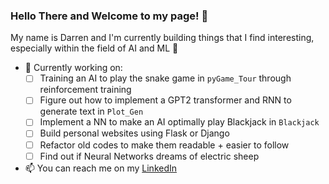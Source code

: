 ### Hello There and Welcome to my page! :tada:

My name is Darren and I'm currently building things that I find interesting, especially within the field of AI and ML :brain:
 - :hammer: Currently working on:
   - [ ] Training an AI to play the snake game in `pyGame_Tour` through reinforcement training
   - [ ] Figure out how to implement a GPT2 transformer and RNN to generate text in `Plot_Gen`
   - [ ] Implement a NN to make an AI optimally play Blackjack in `Blackjack`
   - [ ] Build personal websites using Flask or Django
   - [ ] Refactor old codes to make them readable + easier to follow
   - [ ] Find out if Neural Networks dreams of electric sheep
 - 📫 You can reach me on my [LinkedIn](https://www.linkedin.com/in/darren-ngatimin/)


<!--
**dngatimin95/dngatimin95** is a ✨ _special_ ✨ repository because its `README.md` (this file) appears on your GitHub profile.

Here are some ideas to get you started:

- 🔭 I’m currently working on ...
- 🌱 I’m currently learning ...
- 👯 I’m looking to collaborate on ...
- 🤔 I’m looking for help with ...
- 💬 Ask me about ...
- 📫 How to reach me: ...
- 😄 Pronouns: ...
- ⚡ Fun fact: ...
-->
